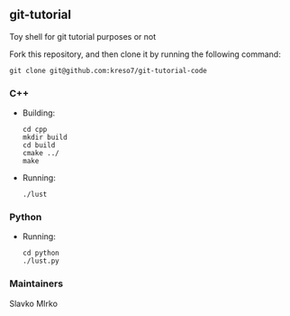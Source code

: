 ## git-tutorial
Toy shell for git tutorial purposes or not

Fork this repository, and then clone it by running the following command:

    git clone git@github.com:kreso7/git-tutorial-code

### C++
* Building:

      cd cpp
      mkdir build
      cd build
      cmake ../
      make

* Running:

      ./lust

### Python

* Running:

      cd python
      ./lust.py

### Maintainers

Slavko
MIrko
